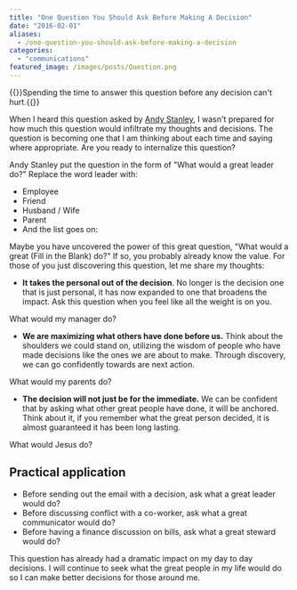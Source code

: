 ```yaml
---
title: "One Question You Should Ask Before Making A Decision"
date: "2016-02-01"
aliases:
  - /one-question-you-should-ask-before-making-a-decision
categories: 
  - "communications"
featured_image: /images/posts/Question.png
---
```


{{<featuredimage>}}Spending the time to answer this question before any decision can't hurt.{{</featuredimage>}}

When I heard this question asked by [Andy Stanley](http://andystanley.com/free-resources/), I wasn't prepared for how much this question would infiltrate my thoughts and decisions. The question is becoming one that I am thinking about each time and saying where appropriate. Are you ready to internalize this question?

Andy Stanley put the question in the form of "What would a great leader do?" Replace the word leader with:

- Employee
- Friend
- Husband / Wife
- Parent
- And the list goes on:

Maybe you have uncovered the power of this great question, "What would a great (Fill in the Blank) do?" If so, you probably already know the value. For those of you just discovering this question, let me share my thoughts:

- **It takes the personal out of the decision**. No longer is the decision one that is just personal, it has now expanded to one that broadens the impact. Ask this question when you feel like all the weight is on you.

What would my manager do?

- **We are maximizing what others have done before us.** Think about the shoulders we could stand on, utilizing the wisdom of people who have made decisions like the ones we are about to make. Through discovery, we can go confidently towards are next action.

What would my parents do?

- **The decision will not just be for the immediate.** We can be confident that by asking what other great people have done, it will be anchored. Think about it, if you remember what the great person decided, it is almost guaranteed it has been long lasting.

What would Jesus do?

## Practical application

- Before sending out the email with a decision, ask what a great leader would do?
- Before discussing conflict with a co-worker, ask what a great communicator would do?
- Before having a finance discussion on bills, ask what a great steward would do?

This question has already had a dramatic impact on my day to day decisions. I will continue to seek what the great people in my life would do so I can make better decisions for those around me.
